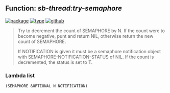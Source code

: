 ## Function: ***sb-thread:try-semaphore***
[![package](https://img.shields.io/badge/Package-SB--THREAD-5f9ea0.svg?style=social&colorA=999999)](../) [![type](https://img.shields.io/badge/Type-Function-5f9ea0.svg?style=social&colorA=999999)](../#function) [![github](https://img.shields.io/badge/GitHub-View_the_source-5f9ea0.svg?style=social&colorA=999999&logo=github)](https://github.com/sbcl/sbcl/blob/master/src/code/target-thread.lisp/) 

> Try to decrement the count of SEMAPHORE by N. If the count were to
> become negative, punt and return NIL, otherwise return the new count of
> SEMAPHORE.
> 
> If NOTIFICATION is given it must be a semaphore notification object
> with SEMAPHORE-NOTIFICATION-STATUS of NIL. If the count is decremented,
> the status is set to T.

### Lambda list
```
(SEMAPHORE &OPTIONAL N NOTIFICATION)
```
